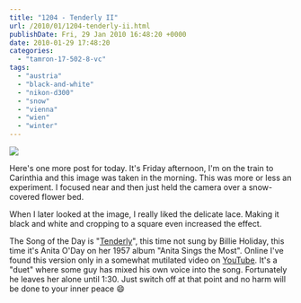 ```yaml
---
title: "1204 - Tenderly II"
url: /2010/01/1204-tenderly-ii.html
publishDate: Fri, 29 Jan 2010 16:48:20 +0000
date: 2010-01-29 17:48:20
categories: 
  - "tamron-17-502-8-vc"
tags: 
  - "austria"
  - "black-and-white"
  - "nikon-d300"
  - "snow"
  - "vienna"
  - "wien"
  - "winter"
---
```

<a target="_blank" href="https://d25zfm9zpd7gm5.cloudfront.net/1200x1200/2010/20100129_075527_ps.jpg"><img src="https://d25zfm9zpd7gm5.cloudfront.net/0600x0600/2010/20100129_075527_ps.jpg" /></a>

Here's one more post for today. It's Friday afternoon, I'm on the train to Carinthia and this image was taken in the morning. This was more or less an experiment. I focused near and then just held the camera over a snow-covered flower bed.

 When I later looked at the image, I really liked the delicate lace. Making it black and white and cropping to a square even increased the effect.

The Song of the Day is "<a target="_blank" href="http://www.lyricsmode.com/lyrics/e/ella_fitzgerald/tenderly.html">Tenderly</a>", this time not sung by Billie Holiday, this time it's Anita O'Day on her 1957 album "Anita Sings the Most". Online I've found this version only in a somewhat mutilated video on <a target="_blank" href="http://www.youtube.com/watch?v=05Co4QVG2t0&feature=related">YouTube</a>. It's a "duet" where some guy has mixed his own voice into the song. Fortunately he leaves her alone until 1:30. Just switch off at that point and no harm will be done to your inner peace 😄
